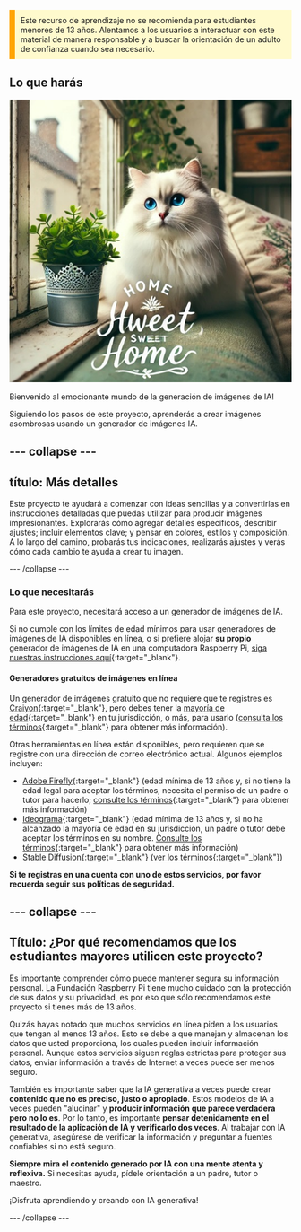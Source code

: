 <p style='border-left: solid; border-width:10px; border-color: #FFA500; background-color: #FFFACD; padding: 10px;'>
Este recurso de aprendizaje no se recomienda para estudiantes menores de 13 años. Alentamos a los usuarios a interactuar con este material de manera responsable y a buscar la orientación de un adulto de confianza cuando sea necesario.
</p>

## Lo que harás

![Un gato blanco con ojos azules llamativos y una nariz rosa se sienta a lo largo de una ventana y la parte trasera de un sofá, junto a una maceta en un recipiente de metal decorativo. El vidriero es parte de un interior acogedor, con un cojín floral, una planta verde y estantes. A través de la ventana, un edificio es visible. En el primer plano de la imagen, hay un texto que dice "Hogar dulce hogar" en un estilo elegante, con algo de decoración.](images/prompt8.jpg)

Bienvenido al emocionante mundo de la generación de imágenes de IA!

Siguiendo los pasos de este proyecto, aprenderás a crear imágenes asombrosas usando un generador de imágenes IA.

## --- collapse ---

## título: Más detalles

Este proyecto te ayudará a comenzar con ideas sencillas y a convertirlas en instrucciones detalladas que puedas utilizar para producir imágenes impresionantes. Explorarás cómo agregar detalles específicos, describir ajustes; incluir elementos clave; y pensar en colores, estilos y composición. A lo largo del camino, probarás tus indicaciones, realizarás ajustes y verás cómo cada cambio te ayuda a crear tu imagen.

\--- /collapse ---

### Lo que necesitarás

Para este proyecto, necesitará acceso a un generador de imágenes de IA.

Si no cumple con los límites de edad mínimos para usar generadores de imágenes de IA disponibles en línea, o si prefiere alojar **su propio** generador de imágenes de IA en una computadora Raspberry Pi, [siga nuestras instrucciones aquí](https://projects.raspberrypi.org/en/projects/ai-images-on-pi){:target="_blank"}.

#### Generadores gratuitos de imágenes en línea

Un generador de imágenes gratuito que no requiere que te registres es [Craiyon](https://www.craiyon.com){:target="_blank"}, pero debes tener la [mayoría de edad](https://en.wikipedia.org/wiki/Age_of_majority){:target="_blank"} en tu jurisdicción, o más, para usarlo ([consulta los términos](https://www.craiyon.com/terms){:target="_blank"} para obtener más información).

Otras herramientas en línea están disponibles, pero requieren que se registre con una dirección de correo electrónico actual. Algunos ejemplos incluyen:

- [Adobe Firefly](https://firefly.adobe.com/){:target="_blank"} (edad mínima de 13 años y, si no tiene la edad legal para aceptar los términos, necesita el permiso de un padre o tutor para hacerlo; [consulte los términos](https://www.adobe.com/uk/legal/terms.html){:target="_blank"} para obtener más información)
- [Ideograma](https://www.ideogram.ai){:target="_blank"} (edad mínima de 13 años y, si no ha alcanzado la mayoría de edad en su jurisdicción, un padre o tutor debe aceptar los términos en su nombre. [Consulte los términos](https://ideogram.ai/legal/tos){:target="_blank"} para obtener más información)
- [Stable Diffusion](https://stablediffusionweb.com/){:target="_blank"} ([ver los términos](https://stablediffusionweb.com/terms-and-conditions){:target="_blank"})

**Si te registras en una cuenta con uno de estos servicios, por favor recuerda seguir sus políticas de seguridad.**

## --- collapse ---

## Título: ¿Por qué recomendamos que los estudiantes mayores utilicen este proyecto?

Es importante comprender cómo puede mantener segura su información personal. La Fundación Raspberry Pi tiene mucho cuidado con la protección de sus datos y su privacidad, es por eso que sólo recomendamos este proyecto si tienes más de 13 años.

Quizás hayas notado que muchos servicios en línea piden a los usuarios que tengan al menos 13 años. Esto se debe a que manejan y almacenan los datos que usted proporciona, los cuales pueden incluir información personal. Aunque estos servicios siguen reglas estrictas para proteger sus datos, enviar información a través de Internet a veces puede ser menos seguro.

También es importante saber que la IA generativa a veces puede crear **contenido que no es preciso, justo o apropiado**. Estos modelos de IA a veces pueden "alucinar" y **producir información que parece verdadera pero no lo es**. Por lo tanto, es importante **pensar detenidamente en el resultado de la aplicación de IA y verificarlo dos veces**. Al trabajar con IA generativa, asegúrese de verificar la información y preguntar a fuentes confiables si no está seguro.

**Siempre mira el contenido generado por IA con una mente atenta y reflexiva.** Si necesitas ayuda, pídele orientación a un padre, tutor o maestro.

¡Disfruta aprendiendo y creando con IA generativa!

\--- /collapse ---
